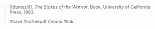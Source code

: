 > [[dumezil]]. *The Stakes of the Warrior*. Book, University of California Press, 1983.

> #have #nofreepdf #nodoi 
> #link 